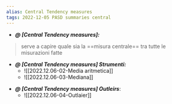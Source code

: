 ```yaml
---
alias: Central Tendency measures
tags: 2022-12-05 PASD summaries central
---
```


- ***@ [Central Tendency measures]:***
> serve a capire quale sia la ==misura centrale== tra tutte le misurazioni fatte
<!--ID: 1670247274744-->


- ***@ [Central Tendency measures] Strumenti:***
	- ![[2022.12.06-02-Media aritmetica]]
	- ![[2022.12.06-03-Mediana]]
<!--ID: 1670251713443-->


- ***@ [Central Tendency measures] Outleirs***:
	- ![[2022.12.06-04-Outlaier]]
